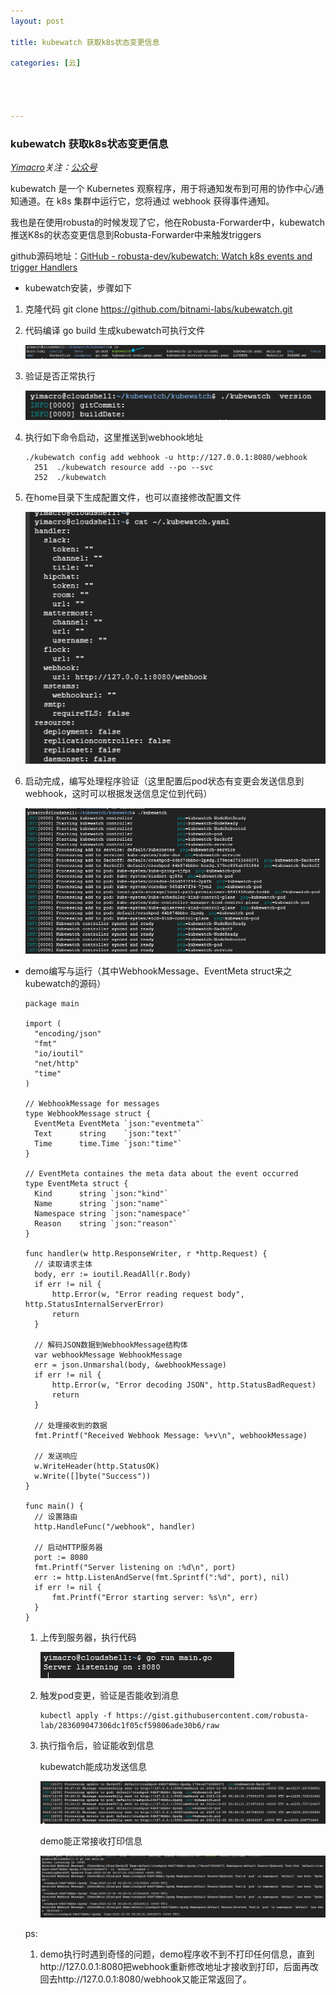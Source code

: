 ```yaml
---
layout: post

title: kubewatch 获取k8s状态变更信息

categories: [云]




---
```




### kubewatch 获取k8s状态变更信息

*[Yimacro](https://yimacro.github.io/)关注：[公众号]()*

kubewatch 是一个 Kubernetes 观察程序，用于将通知发布到可用的协作中心/通知通道。在 k8s 集群中运行它，您将通过 webhook 获得事件通知。

我也是在使用robusta的时候发现了它，他在Robusta-Forwarder中，kubewatch推送K8s的状态变更信息到Robusta-Forwarder中来触发triggers

github源码地址：[GitHub - robusta-dev/kubewatch: Watch k8s events and trigger Handlers](https://github.com/robusta-dev/kubewatch)

* kubewatch安装，步骤如下

1. 克隆代码 git clone https://github.com/bitnami-labs/kubewatch.git

2. 代码编译 go build 生成kubewatch可执行文件

   ![image-20231208154624872](../pics/post/image-20231208154624872.png)

3. 验证是否正常执行 

   ![image-20231208154807601](../pics/post/image-20231208154807601.png)

4. 执行如下命令启动，这里推送到webhook地址

   ```
   ./kubewatch config add webhook -u http://127.0.0.1:8080/webhook
     251  ./kubewatch resource add --po --svc
     252  ./kubewatch 
   ```

5. 在home目录下生成配置文件，也可以直接修改配置文件

   ![image-20231208155102859](../pics/post/image-20231208155102859.png)

6. 启动完成，编写处理程序验证（这里配置后pod状态有变更会发送信息到webhook，这时可以根据发送信息定位到代码）

   ![image-20231208155249503](../pics/post/image-20231208155249503.png)

* demo编写与运行（其中WebhookMessage、EventMeta struct来之kubewatch的源码）

  ```
  package main
  
  import (
  	"encoding/json"
  	"fmt"
  	"io/ioutil"
  	"net/http"
  	"time"
  )
  
  // WebhookMessage for messages
  type WebhookMessage struct {
  	EventMeta EventMeta `json:"eventmeta"`
  	Text      string    `json:"text"`
  	Time      time.Time `json:"time"`
  }
  
  // EventMeta containes the meta data about the event occurred
  type EventMeta struct {
  	Kind      string `json:"kind"`
  	Name      string `json:"name"`
  	Namespace string `json:"namespace"`
  	Reason    string `json:"reason"`
  }
  
  func handler(w http.ResponseWriter, r *http.Request) {
  	// 读取请求主体
  	body, err := ioutil.ReadAll(r.Body)
  	if err != nil {
  		http.Error(w, "Error reading request body", http.StatusInternalServerError)
  		return
  	}
  
  	// 解码JSON数据到WebhookMessage结构体
  	var webhookMessage WebhookMessage
  	err = json.Unmarshal(body, &webhookMessage)
  	if err != nil {
  		http.Error(w, "Error decoding JSON", http.StatusBadRequest)
  		return
  	}
  
  	// 处理接收到的数据
  	fmt.Printf("Received Webhook Message: %+v\n", webhookMessage)
  
  	// 发送响应
  	w.WriteHeader(http.StatusOK)
  	w.Write([]byte("Success"))
  }
  
  func main() {
  	// 设置路由
  	http.HandleFunc("/webhook", handler)
  
  	// 启动HTTP服务器
  	port := 8080
  	fmt.Printf("Server listening on :%d\n", port)
  	err := http.ListenAndServe(fmt.Sprintf(":%d", port), nil)
  	if err != nil {
  		fmt.Printf("Error starting server: %s\n", err)
  	}
  }
  
  ```

  1. 上传到服务器，执行代码

     ![image-20231208162723151](../pics/post/image-20231208162723151.png)

  2. 触发pod变更，验证是否能收到消息

     ```
     kubectl apply -f https://gist.githubusercontent.com/robusta-lab/283609047306dc1f05cf59806ade30b6/raw
     ```

  3. 执行指令后，验证能收到信息

     kubewatch能成功发送信息

     ![image-20231208162942773](../pics/post/image-20231208162942773.png)

     demo能正常接收打印信息

     ![image-20231208162843525](../pics/post/image-20231208162843525.png)

  ps: 

  1. demo执行时遇到奇怪的问题，demo程序收不到不打印任何信息，直到http://127.0.0.1:8080把webhook重新修改地址才接收到打印，后面再改回去http://127.0.0.1:8080/webhook又能正常返回了。

